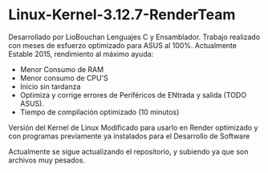 Linux-Kernel-3.12.7-RenderTeam
==============================

Desarrollado por LioBouchan
Lenguajes C y Ensamblador.
Trabajo realizado con meses de esfuerzo optimizado para ASUS al 100%.
Actualmente Estable 2015, rendimiento al máximo ayuda:
 - Menor Consumo de RAM
 - Menor consumo de CPU'S
 - Inicio sin tardanza
 - Optimiza y corrige errores de Periféricos de ENtrada y salida (TODO ASUS).
 - Tiempo de compilación optimizado (10 minutos)

Versión del Kernel de Linux Modificado para usarlo en Render optimizado y con programas previamente ya instalados para el Desarrollo de Software

Actualmente se sigue actualizando el repositorio, y subiendo ya que son archivos muy pesados.
